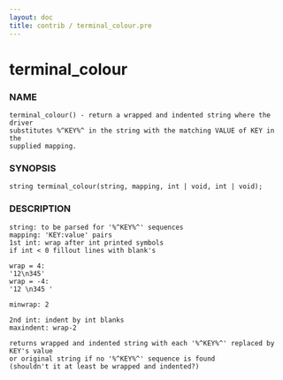 ```yaml
---
layout: doc
title: contrib / terminal_colour.pre
---
```

# terminal_colour

### NAME

    terminal_colour() - return a wrapped and indented string where the driver
    substitutes %^KEY%^ in the string with the matching VALUE of KEY in the
    supplied mapping.

### SYNOPSIS

    string terminal_colour(string, mapping, int | void, int | void);

### DESCRIPTION

    string: to be parsed for '%^KEY%^' sequences
    mapping: 'KEY:value' pairs
    1st int: wrap after int printed symbols
    if int < 0 fillout lines with blank's

    wrap = 4:
    '12\n345'
    wrap = -4:
    '12 \n345 '

    minwrap: 2

    2nd int: indent by int blanks
    maxindent: wrap-2

    returns wrapped and indented string with each '%^KEY%^' replaced by KEY's value
    or original string if no '%^KEY%^' sequence is found
    (shouldn't it at least be wrapped and indented?)

